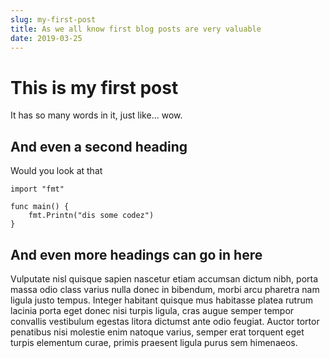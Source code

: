 ```yaml
---
slug: my-first-post
title: As we all know first blog posts are very valuable
date: 2019-03-25
---
```

# This is my first post

It has so many words in it, just like... wow.

## And even a second heading

Would you look at that

```
import "fmt"

func main() {
    fmt.Printn("dis some codez")
}
```

## And even more headings can go in here

Vulputate nisl quisque sapien nascetur etiam accumsan dictum nibh, porta massa odio class varius nulla donec in bibendum, morbi arcu pharetra nam ligula justo tempus. Integer habitant quisque mus habitasse platea rutrum lacinia porta eget donec nisi turpis ligula, cras augue semper tempor convallis vestibulum egestas litora dictumst ante odio feugiat. Auctor tortor penatibus nisi molestie enim natoque varius, semper erat torquent eget turpis elementum curae, primis praesent ligula purus sem himenaeos.
